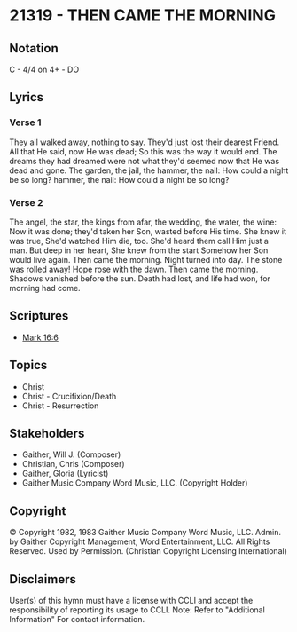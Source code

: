 # 21319 - THEN CAME THE MORNING

## Notation

C - 4/4 on 4+ - DO

## Lyrics

### Verse 1

They all walked away, nothing to say. They'd just lost their dearest Friend. All that He said, now He was dead; So this was the way it would end. The dreams they had dreamed were not what they'd seemed now that He was dead and gone. The garden, the jail, the hammer, the nail: How could a night be so long? hammer, the nail: How could a night be so long?

### Verse 2

The angel, the star, the kings from afar, the wedding, the water, the wine: Now it was done; they'd taken her Son, wasted before His time. She knew it was true, She'd watched Him die, too. She'd heard them call Him just a man. But deep in her heart, She knew from the start Somehow her Son would live again. Then came the morning. Night turned into day. The stone was rolled away! Hope rose with the dawn. Then came the morning. Shadows vanished before the sun. Death had lost, and life had won, for morning had come.


## Scriptures

- [Mark 16:6](https://www.biblegateway.com/passage/?search=Mark%2016%3A6)

## Topics

- Christ
- Christ - Crucifixion/Death
- Christ - Resurrection

## Stakeholders

- Gaither, Will J. (Composer)
- Christian, Chris (Composer)
- Gaither, Gloria (Lyricist)
- Gaither Music Company Word Music, LLC. (Copyright Holder)

## Copyright

© Copyright 1982, 1983 Gaither Music Company Word Music, LLC.  Admin. by Gaither Copyright Management, Word Entertainment, LLC. All Rights Reserved. Used by Permission.
(Christian Copyright Licensing International)

## Disclaimers

User(s) of this hymn must have a license with CCLI and accept the responsibility of reporting its usage to CCLI.
Note: Refer to "Additional Information" For contact information.


